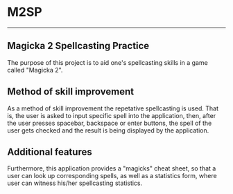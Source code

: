 # M2SP
---
## Magicka 2 Spellcasting Practice
The purpose of this project is to aid one's spellcasting skills in a game called "Magicka 2".
## Method of skill improvement
As a method of skill improvement the repetative spellcasting is used. That is, the user is asked to input specific spell into the application, then, after the user presses spacebar, backspace or enter buttons, the spell of the user gets checked and the result is being displayed by the application.
## Additional features
Furthermore, this application provides a "magicks" cheat sheet, so that a user can look up corresponding spells, as well as a statistics form, where user can witness his/her spellcasting statistics.
